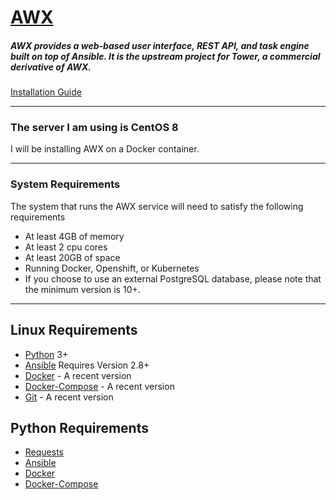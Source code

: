 # [AWX](https://github.com/ansible/awx 'AWX')
##### AWX provides a web-based user interface, REST API, and task engine built on top of Ansible. It is the upstream project for Tower, a commercial derivative of AWX.
[Installation Guide](https://github.com/ansible/awx/blob/devel/INSTALL.md 'Installation Guide')

---

### The server I am using is CentOS 8
I will be installing AWX on a Docker container.

---

### System Requirements
The system that runs the AWX service will need to satisfy the following requirements
* At least 4GB of memory
* At least 2 cpu cores
* At least 20GB of space
* Running Docker, Openshift, or Kubernetes
* If you choose to use an external PostgreSQL database, please note that the minimum version is 10+.

---

## Linux Requirements
* [Python](https://www.python.org/ 'Python') 3+
* [Ansible](https://docs.ansible.com/ansible/latest/installation_guide/intro_installation.html 'Ansible') Requires Version 2.8+
* [Docker](https://docs.docker.com/engine/install/ 'Docker') - A recent version
* [Docker-Compose](https://docs.docker.com/compose/install/ 'Docker-Compose') - A recent version
* [Git](https://git-scm.com/ 'Git') - A recent version

## Python Requirements
* [Requests](https://pypi.org/project/requests/ 'Requests')
* [Ansible](https://pypi.org/project/ansible/ 'Ansible')
* [Docker](https://pypi.org/project/docker/ 'Docker')
* [Docker-Compose](https://pypi.org/project/docker-compose/ 'Docker-Compose')
